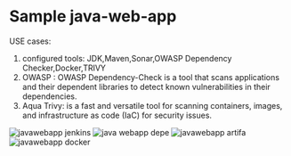 # Sample java-web-app 
USE cases:

1) configured tools: JDK,Maven,Sonar,OWASP Dependency Checker,Docker,TRIVY
2) OWASP : OWASP Dependency-Check is a tool that scans applications and their dependent libraries to detect known vulnerabilities in their dependencies. 
3) Aqua Trivy:  is a fast and versatile tool for scanning containers, images, and infrastructure as code (IaC) for security issues.

![javawebapp jenkins](https://github.com/kparunsagar/Devsecops-java-web-app/assets/110370525/e26aa9e9-0fc5-467d-9517-2988671a3ff4)
![java webapp depe](https://github.com/kparunsagar/Devsecops-java-web-app/assets/110370525/5357a2de-b49a-412d-b50f-4483c58eade3)
![javawebapp artifa](https://github.com/kparunsagar/Devsecops-java-web-app/assets/110370525/cf50ad61-6b85-45d1-96d1-34852ee908ce)
![javawebapp docker](https://github.com/kparunsagar/Devsecops-java-web-app/assets/110370525/0529fc47-b0d8-420f-8b21-479afe823130)
